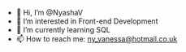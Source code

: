 - 👋 Hi, I’m @NyashaV
- 👀 I’m interested in Front-end Development
- 🌱 I’m currently learning SQL
- 📫 How to reach me: ny_vanessa@hotmail.co.uk

<!---
NyashaV/NyashaV is a ✨ special ✨ repository because its `README.md` (this file) appears on your GitHub profile.
You can click the Preview link to take a look at your changes.
--->
